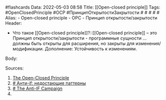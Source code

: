 #flashcards 
Data: 2022-05-03 08:58
Title: [[Open-closed principle]]
Tags: #OpenClosedPrinciple #OCP #ПринципОткрытостиЗакрытости # # # # #
Alias:
	- Open-closed principle
	- OPC
	- Принцип открытости/закрытости
Header:
- Что такое [[Open-closed principle]]?::[[Open-closed principle]] – это Принцип открытости/закрытости - программные сущности … должны быть открыты для расширения, но закрыты для изменения/модификации. Дополнение: Устойчивость к изменениям.
<!--SR:!2023-03-14,3,130-->

Body:

Sources:
1) [The Open-Closed Principle](https://web.archive.org/web/20150905211525/http://www.objectmentor.com/resources/articles/ocp.pdf)
2) [# Анти-if: недостающие паттерны](https://habr.com/ru/company/otus/blog/571202/)
3) [# The Anti-IF Campaign](https://francescocirillo.com/products/the-anti-if-campaign)
4) 

